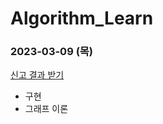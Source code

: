 # Algorithm_Learn
### 2023-03-09 (목)
[신고 결과 받기](https://school.programmers.co.kr/learn/courses/30/lessons/92334)
- 구현
- 그래프 이론
